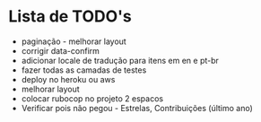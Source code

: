 # Lista de TODO's
- paginação - melhorar layout
- corrigir data-confirm
- adicionar locale de tradução para itens em en e pt-br
- fazer todas as camadas de testes
- deploy no heroku ou aws
- melhorar layout
- colocar rubocop no projeto 2 espacos
- Verificar pois não pegou - Estrelas, Contribuições (último ano)
